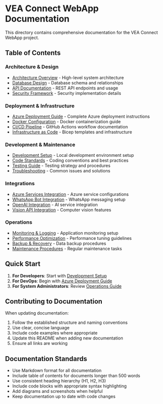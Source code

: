 # VEA Connect WebApp Documentation

This directory contains comprehensive documentation for the VEA Connect WebApp project.

## Table of Contents

### Architecture & Design
- [Architecture Overview](architecture/README.md) - High-level system architecture
- [Database Design](architecture/database_design.md) - Database schema and relationships
- [API Documentation](api_documentation.md) - REST API endpoints and usage
- [Security Framework](SECURITY_FRAMEWORK.md) - Security implementation details

### Deployment & Infrastructure
- [Azure Deployment Guide](deployment/AZURE_DEPLOYMENT_GUIDE.md) - Complete Azure deployment instructions
- [Docker Configuration](deployment/DOCKER_SETUP.md) - Docker containerization guide
- [CI/CD Pipeline](CI_CD_FUNCTIONS.md) - GitHub Actions workflow documentation
- [Infrastructure as Code](infrastructure/README.md) - Bicep templates and infrastructure

### Development & Maintenance
- [Development Setup](DEVELOPMENT_SETUP.md) - Local development environment setup
- [Code Standards](CODE_STANDARDS.md) - Coding conventions and best practices
- [Testing Guide](testing/README.md) - Testing strategy and procedures
- [Troubleshooting](troubleshooting/README.md) - Common issues and solutions

### Integrations
- [Azure Services Integration](integrations/azure/README.md) - Azure service configurations
- [WhatsApp Bot Integration](integrations/whatsapp/README.md) - WhatsApp messaging setup
- [OpenAI Integration](integrations/openai/README.md) - AI service integration
- [Vision API Integration](azure_vision_integration.md) - Computer vision features

### Operations
- [Monitoring & Logging](operations/monitoring.md) - Application monitoring setup
- [Performance Optimization](optimization/README.md) - Performance tuning guidelines
- [Backup & Recovery](operations/backup_recovery.md) - Data backup procedures
- [Maintenance Procedures](maintenance/README.md) - Regular maintenance tasks

## Quick Start

1. **For Developers**: Start with [Development Setup](DEVELOPMENT_SETUP.md)
2. **For DevOps**: Begin with [Azure Deployment Guide](deployment/AZURE_DEPLOYMENT_GUIDE.md)
3. **For System Administrators**: Review [Operations Guide](operations/README.md)

## Contributing to Documentation

When updating documentation:

1. Follow the established structure and naming conventions
2. Use clear, concise language
3. Include code examples where appropriate
4. Update this README when adding new documentation
5. Ensure all links are working

## Documentation Standards

- Use Markdown format for all documentation
- Include table of contents for documents longer than 500 words
- Use consistent heading hierarchy (H1, H2, H3)
- Include code blocks with appropriate syntax highlighting
- Add diagrams and screenshots when helpful
- Keep documentation up to date with code changes 